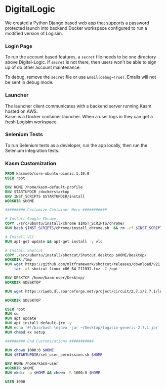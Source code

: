 # DigitalLogic
We created a Python Django based web app that supports a password protected launch into backend Docker workspace 
configured to run a modified version of Logisim.

### Login Page
To run the account based features, a `secret` file needs to be one directory above Digital-Logic.
If `secret` is not there, then users won't be able to sign up of do other account maintenance.

To debug, remove the `secret` file or use `Email(debug=True)`. Emails will not be sent in debug mode.

### Launcher
The launcher client communicates with a backend server running Kasm hosted on AWS.  
Kasm is a Docker container launcher.  When a user logs in they can get a fresh 
Logisim workspace.

### Selenium Tests
To run Selenium tests as a developer, run the app locally, then run the Selenium
integration tests.

### Kasm Customization
```dockerfile
FROM kasmweb/core-ubuntu-bionic:1.10.0
USER root

ENV HOME /home/kasm-default-profile
ENV STARTUPDIR /dockerstartup
ENV INST_SCRIPTS $STARTUPDIR/install
WORKDIR $HOME

######### Customize Container Here ###########

# Install Google Chrome
COPY ./src/ubuntu/install/chrome $INST_SCRIPTS/chrome/
RUN bash $INST_SCRIPTS/chrome/install_chrome.sh  && rm -rf $INST_SCRIPTS/chrome/

# Install VLC
RUN apt-get update && apt-get install -y vlc

# Install Shotcut
COPY ./src/ubuntu/install/shotcut/Shotcut.desktop $HOME/Desktop/
WORKDIR /tmp
RUN wget https://github.com/mltframework/shotcut/releases/download/v21.10.31/shotcut-linux-x86_64-211031.txz && \
    tar -xf shotcut-linux-x86_64-211031.txz -C /opt

ENV DESKTOP /home/kasm-user/Desktop/
WORKDIR $DESKTOP

RUN wget https://iweb.dl.sourceforge.net/project/circuit/2.7.x/2.7.1/logisim-generic-2.7.1.jar

WORKDIR $DESKTOP

USER root
RUN su
RUN apt update
RUN apt install default-jre -y
RUN echo '#!/bin/bash \njava -jar ~/Desktop/logisim-generic-2.7.1.jar' > setup
RUN chmod +x setup

######### End Customizations ###########

RUN chown 1000:0 $HOME
RUN $STARTUPDIR/set_user_permission.sh $HOME

ENV HOME /home/kasm-user
WORKDIR $HOME
RUN mkdir -p $HOME && chown -R 1000:0 $HOME

USER 1000

```